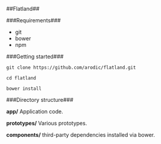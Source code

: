 ##Flatland##

###Requirements###

-   git
-   bower
-   npm

###Getting started###

`git clone https://github.com/arodic/flatland.git`

`cd flatland`

`bower install`

###Directory structure###

**app/** Application code.

**prototypes/** Various prototypes.

**components/** third-party dependencies installed via bower.
